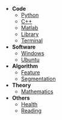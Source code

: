 * **Code**
  * [Python](Code/Python.md)
  * [C++](Code/C++.md)
  * [Matlab](Code/Matlab.md)
  * [Library](Code/Library.md)
  * [Terminal](Code/Terminal.md)
* **Software**
  * [Windows](Software/Windows.md)
  * [Ubuntu](Software/Ubuntu.md)
* **Algorithm**
  * [Feature](Algorithm/Feature.md)
  * [Segmentation](Algorithm/Segmentation.md)
* **Theory**
  * [Mathematics](Theory/Mathematics.md)
* **Others**
  * [Health](Others/Health.md)
  * [Reading](Others/Reading.md)